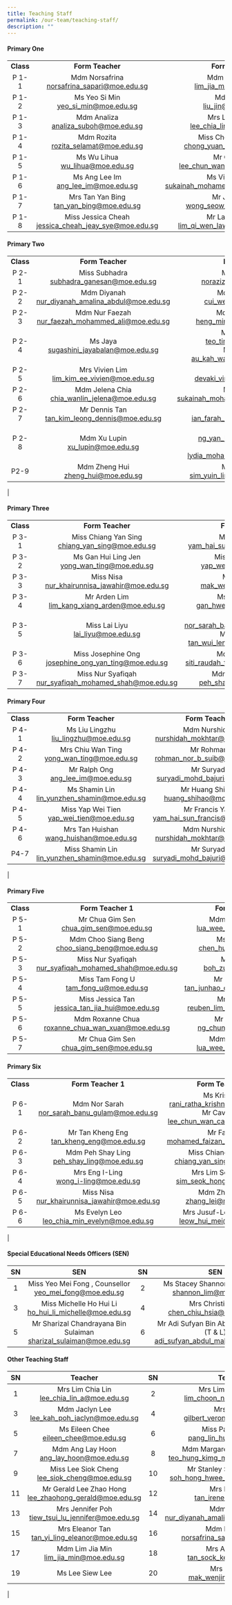 ```yaml
---
title: Teaching Staff
permalink: /our-team/teaching-staff/
description: ""
---
```

#### Primary One

||||
|:---:|:---:|:---:|
| **Class** | **Form Teacher** | **Form Teacher** |
| P 1-1 | Mdm Norsafrina <br> [norsafrina_sapari@moe.edu.sg](mailto:norsafrina_sapari@moe.edu.sg)  | Mdm Lim Jia Min <br>  [lim_jia_min@moe.edu.sg](mailto:lim_jia_min@moe.edu.sg)  |
| P 1-2 | Ms Yeo Si Min<br>  [yeo_si_min@moe.edu.sg](mailto:yeo_si_min@moe.edu.sg)  | Mdm Liu Jin <br>  [liu_jin@moe.edu.sg](mailto:liu_jin@moe.edu.sg)  |
| P 1-3 |   Mdm Analiza <br> [analiza_suboh@moe.edu.sg](mailto:analiza_suboh@moe.edu.sg)  | Mrs Lim Chia Lin <br> [lee_chia_lin_a@moe.edu.sg](mailto:lee_chia_lin_a@moe.edu.sg)   |
| P 1-4 | Mdm Rozita<br>  [rozita_selamat@moe.edu.sg](mailto:rozita_selamat@moe.edu.sg)  | Miss Chong Yuan Ping <br>[chong_yuan_ping@moe.edu.sg](mailto:chong_yuan_ping@moe.edu.sg)  |
| P 1-5 |   Ms Wu Lihua <br> [wu_lihua@moe.edu.sg](mailto:wu_lihua@moe.edu.sg)  |   Mr Cavin Lee <br> [lee_chun_wan_cavin@moe.edu.sg](mailto:lee_chun_wan_cavin@moe.edu.sg)  |
|  P 1-6  | Ms Ang Lee Im <br> [ang_lee_im@moe.edu.sg](mailto:ang_lee_im@moe.edu.sg)  | Ms Vijayalakshmi <br> [sukainah_mohamed_mohsen@moe.edu.sg](mailto:sukainah_mohamed_mohsen@moe.edu.sg)  |
|  P 1-7  | Mrs Tan Yan Bing <br> [tan_yan_bing@moe.edu.sg](mailto:tan_yan_bing@moe.edu.sg) | Mr Joel Wong <br>[wong_seow_wei@moe.edu.sg](mailto:wong_seow_wei@moe.edu.sg)   |
| P 1-8 | Miss Jessica Cheah <br> [jessica_cheah_jeay_sye@moe.edu.sg](mailto:jessica_cheah_jeay_sye@moe.edu.sg)   | Mr Lawrence Lim  <br> [lim_qi_wen_lawrence@moe.edu.sg](mailto:lim_qi_wen_lawrence@moe.edu.sg)  |



#### Primary Two

||||
|:---:|:---:|:---:|
| **Class** | **Form Teacher** | **Form Teacher** |
| P 2-1 | Miss Subhadra <br> [subhadra_ganesan@moe.edu.sg](mailto:subhadra_ganesan@moe.edu.sg)  | Miss Norazizah <br> [norazizah_ajis@moe.edu.sg](mailto:norazizah_ajis@moe.edu.sg)  |
| P 2-2 | Mdm Diyanah <br> [nur_diyanah_amalina_abdul@moe.edu.sg](mailto:nur_diyanah_amalina_abdul@moe.edu.sg)  | Mdm Cui Wenjuan <br> [cui_wenjuan@moe.edu.sg](mailto:cui_wenjuan@moe.edu.sg)    |
| P 2-3 |   Mdm Nur Faezah <br>  [nur_faezah_mohammed_ali@moe.edu.sg](mailto:nur_faezah_mohammed_ali@moe.edu.sg)  | Mdm Audrey Heng<br> [heng_ming_hwee@moe.edu.sg](mailto:heng_ming_hwee@moe.edu.sg)  |
| P 2-4 | Ms Jaya <br> [sugashini_jayabalan@moe.edu.sg](mailto:sugashini_jayabalan@moe.edu.sg)   | Mr Teo Ting Rui <br>  [teo_ting_rui@moe.edu.sg](mailto:teo_ting_rui@moe.edu.sg) <br>Mr Michael Au <br> [au_kah_wai_michael@moe.edu.sg](mailto:au_kah_wai_michael@moe.edu.sg)  |
| P 2-5 | Mrs Vivien Lim  <br> [lim_kim_ee_vivien@moe.edu.sg](mailto:lim_kim_ee_vivien@moe.edu.sg) | Miss Devaki  <br> [devaki_vindinnada@moe.edu.sg](mailto:liu_lingzhu@moe.edu.sg)  |
| P 2-6  |  Mdm Jelena Chia <br>  [chia_wanlin_jelena@moe.edu.sg](mailto:chia_wanlin_jelena@moe.edu.sg) | Miss Sukainah <br>  [sukainah_mohamed_mohsen@moe.edu.sg](mailto:sukainah_mohamed_mohsen@moe.edu.sg)  |
| P 2-7 | Mr Dennis Tan <br>  [tan_kim_leong_dennis@moe.edu.sg](mailto:tan_kim_leong_dennis@moe.edu.sg)   | Ms Ian Farah  <br> [ian_farah_mohamed@moe.edu.sg](mailto:ian_farah_mohamed@moe.edu.sg)  |
| P 2-8 | Mdm Xu Lupin <br> [xu_lupin@moe.edu.sg](mailto:xu_lupin@moe.edu.sg)   | Ms Jakin Ng  <br> [ng_yan_lin_jakin@moe.edu.sg](mailto:ng_yan_lin_jakin@moe.edu.sg) <br> Mdm Lydia  <br> [lydia_mohamed_yacob@moe.edu.sg](mailto:lydia_mohamed_yacob@moe.edu.sg) |
| P2-9  | Mdm Zheng Hui <br>  [zheng_hui@moe.edu.sg](mailto:zheng_hui@moe.edu.sg) |   Ms Adeline Sim   <br>[sim_yuin_ling_adeline@moe.edu.sg](mailto:sim_yuin_ling_adeline@moe.edu.sg) |
|

#### Primary Three

||||
|:---:|:---:|:---:|
| **Class** | **Form Teacher** | **Form Teacher** |
| P 3-1  | Miss Chiang Yan Sing <br> [chiang_yan_sing@moe.edu.sg](mailto:chiang_yan_sing@moe.edu.sg)  | Mr Francis Yam <br> [yam_hai_sun_francis@moe.edu.sg](mailto:yam_hai_sun_francis@moe.edu.sg) |
| P 3-2 | Ms Gan Hui Ling Jen <br> [yong_wan_ting@moe.edu.sg](mailto:yong_wan_ting@moe.edu.sg) | Miss Yap Wei Tien <br> [yap_wei_tien@moe.edu.sg](mailto:yap_wei_tien@moe.edu.sg) |
| P 3-3 | Miss Nisa <br> [nur_khairunnisa_jawahir@moe.edu.sg](mailto:nur_khairunnisa_jawahir@moe.edu.sg)   | Mrs Kelly Lim <br>  [mak_wenjing@moe.edu.sg  ](mailto:mak_wenjing@moe.edu.sg  )    |
| P 3-4 | Mr Arden Lim <br> [lim_kang_xiang_arden@moe.edu.sg](mailto:lim_kang_xiang_arden@moe.edu.sg) | Ms Jasmine Gan <br> [gan_hwee_ping@moe.edu.sg](mailto:gan_hwee_ping@moe.edu.sg) |
| P 3-5 | Miss Lai Liyu <br> [lai_liyu@moe.edu.sg](mailto:lai_liyu@moe.edu.sg) | Mdm Sarah<br> [nor_sarah_banu_gulam@moe.edu.sg](mailto:nor_sarah_banu_gulam@moe.edu.sg) <br> Mrs Simon Foo<br> [tan_wui_leng_wendy@moe.edu.sg](mailto:tan_wui_leng_wendy@moe.edu.sg)|
| P 3-6 | Miss Josephine Ong <br> [josephine_ong_yan_ting@moe.edu.sg](mailto:josephine_ong_yan_ting@moe.edu.sg)   | Mdm Siti Raudah <br>  [siti_raudah_fawzi_laza@moe.edu.sg](mailto:siti_raudah_fawzi_laza@moe.edu.sg) |
|P 3-7 | Miss Nur Syafiqah <br> [nur_syafiqah_mohamed_shah@moe.edu.sg](mailto:nur_syafiqah_mohamed_shah@moe.edu.sg)   | Mdm Peh Shay Ling <br>  [peh_shay_ling@moe.edu.sg](mailto:peh_shay_ling@moe.edu.sg) |

#### Primary Four

||||
|:---:|:---:|:---:|
| **Class** | **Form Teacher** | **Form Teacher** |
| P 4-1 | Ms Liu Lingzhu <br> [liu_lingzhu@moe.edu.sg](mailto:liu_lingzhu@moe.edu.sg)  | Mdm Nurshidah  <br>[nurshidah_mokhtar@moe.edu.sg](mailto:nurshidah_mokhtar@moe.edu.sg)  |
| P 4-2 | Mrs Chiu Wan Ting<br> [yong_wan_ting@moe.edu.sg](mailto:yong_wan_ting@moe.edu.sg)  | Mr Rohman <br> [rohman_nor_b_suib@moe.edu.sg](mailto:rohman_nor_b_suib@moe.edu.sg)  |
| P 4-3 |  Mr Ralph Ong <br> [ang_lee_im@moe.edu.sg](mailto:ang_lee_im@moe.edu.sg)  |  Mr Suryadi <br> [suryadi_mohd_bajuri@moe.edu.](mailto:suryadi_mohd_bajuri@moe.edu.)  |
|  P 4-4 | Ms Shamin Lin <br> [lin_yunzhen_shamin@moe.edu.sg](mailto:lin_yunzhen_shamin@moe.edu.sg) |    Mr Huang Shihao <br> [huang_shihao@moe.edu.sg](mailto:huang_shihao@moe.edu.sg)  |
|  P 4-5  | Miss Yap Wei Tien <br> [yap_wei_tien@moe.edu.sg](mailto:yap_wei_tien@moe.edu.sg)  | Mr Francis Yam <br> [yam_hai_sun_francis@moe.edu.sg](mailto:yam_hai_sun_francis@moe.edu.sg)  |
| P 4-6 | Mrs Tan Huishan <br> [wang_huishan@moe.edu.sg](mailto:wang_huishan@moe.edu.sg)  | Mdm Nurshidah  <br> [nurshidah_mokhtar@moe.edu.sg](mailto:nurshidah_mokhtar@moe.edu.sg)  |
|  P4-7 | Miss Shamin Lin <br>  [lin_yunzhen_shamin@moe.edu.sg](mailto:lin_yunzhen_shamin@moe.edu.sg) |   Mr Suryadi <br> [suryadi_mohd_bajuri@moe.edu.sg](mailto:suryadi_mohd_bajuri@moe.edu.sg) |
| 

#### Primary Five

||||
|:---:|:---:|:---:|
| **Class** | **Form Teacher 1** | **Form Teacher 2** |
| P 5-1 | Mr Chua Gim Sen <br>  [chua_gim_sen@moe.edu.sg](mailto:chua_gim_sen@moe.edu.sg)  | Mdm Lua Wee Suan <br> [lua_wee_suan@moe.edu.sg](mailto:lua_wee_suan@moe.edu.sg)  |
| P 5-2 | Mdm Choo Siang Beng <br> [choo_siang_beng@moe.edu.sg](mailto:choo_siang_beng@moe.edu.sg)  | Ms Tan Hui Min <br> [chen_huimin@moe.edu.sg](mailto:chen_huimin@moe.edu.sg)  |
|  P 5-3  | Miss Nur Syafiqah <br>  [nur_syafiqah_mohamed_shah@moe.edu.sg](mailto:nur_syafiqah_mohamed_shah@moe.edu.sg)   | Mr Boh Zuze <br>[boh_zuze@moe.edu.sg](mailto:boh_zuze@moe.edu.sg)   |
|  P 5-4  |   Miss Tam Fong U <br> [tam_fong_u@moe.edu.sg](mailto:tam_fong_u@moe.edu.sg)  | Mr Desmond Tan <br> [tan_junhao_desmond@moe.edu.sg](mailto:tan_junhao_desmond@moe.edu.sg)   |
| P 5-5 | Miss Jessica Tan <br> [jessica_tan_jia_hui@moe.edu.sg](mailto:jessica_tan_jia_hui@moe.edu.sg)   | Mr Reuben Lim <br>   [reuben_lim_sin_hua@moe.edu.sg](mailto:reuben_lim_sin_hua@moe.edu.sg)  |
| P 5-6 |  Mdm Roxanne Chua <br> [roxanne_chua_wan_xuan@moe.edu.sg](mailto:roxanne_chua_wan_xuan@moe.edu.sg)  | Mr Ng Chun Hao <br>  [ng_chun_hao@moe.edu.sg](mailto:ng_chun_hao@moe.edu.sg) |
| P 5-7 | Mr Chua Gim Sen <br>  [chua_gim_sen@moe.edu.sg](mailto:chua_gim_sen@moe.edu.sg)  | Mdm Lua Wee Suan <br> [lua_wee_suan@moe.edu.sg](mailto:lua_wee_suan@moe.edu.sg)  || 

#### Primary Six

||||
|:---:|:---:|:---:|
| **Class** | **Form Teacher 1** | **Form Teacher 2** |
| P 6-1 | Mdm Nor Sarah <br>  [nor_sarah_banu_gulam@moe.edu.sg](mailto:nor_sarah_banu_gulam@moe.edu.sg)  | Ms Krishnan <br> [rani_ratha_krishnan@moe.edu.sg](mailto:rani_ratha_krishnan@moe.edu.sg) <br> Mr Cavin Lee <br> [lee_chun_wan_cavin@moe.edu.sg](mailto:lee_chun_wan_cavin@moe.edu.sg)  |
|  P 6-2  | Mr Tan Kheng Eng <br>  [tan_kheng_eng@moe.edu.sg](mailto:tan_kheng_eng@moe.edu.sg)   | Mr Faizan <br> [mohamed_faizan_juli@moe.edu.sg](mailto:mohamed_faizan_juli@moe.edu.sg)  |
| P 6-3 | Mdm Peh Shay Ling <br>  [peh_shay_ling@moe.edu.sg](mailto:peh_shay_ling@moe.edu.sg)  | Miss Chiang Yan Sing <br>[chiang_yan_sing@moe.edu.sg](mailto:chiang_yan_sing@moe.edu.sg)  |
| P 6-4 | Mrs Eng I-Ling <br> [wong_i-ling@moe.edu.sg](mailto:wong_i-ling@moe.edu.sg)  | Mrs Lim Seok Hong <br> [sim_seok_hong@moe.edu.sg](mailto:sim_seok_hong@moe.edu.sg) |
|  P 6-5 | Miss Nisa <br> [nur_khairunnisa_jawahir@moe.edu.sg](mailto:nur_khairunnisa_jawahir@moe.edu.sg)   | Mdm Zhang Lei <br>  [zhang_lei@moe.edu.sg](mailto:zhang_lei@moe.edu.sg)  |
| P 6-6 |   Ms Evelyn Leo <br> [leo_chia_min_evelyn@moe.edu.sg](mailto:leo_chia_min_evelyn@moe.edu.sg)  | Mrs Jusuf-Leow Hui Mei <br>  [leow_hui_mei@moe.edu.sg](mailto:leow_hui_mei@moe.edu.sg) |
|

#### Special Educational Needs Officers (SEN)

| SN | SEN  | SN | SEN |
|:---:|:---:|:---:|:---:|
| 1 | Miss Yeo Mei Fong ,  Counsellor <br> [yeo_mei_fong@moe.edu.sg](mailto:yeo_mei_fong@moe.edu.sg) | 2 | Ms Stacey Shannon Lim Pei Fen  <br> [shannon_lim@moe.edu.sg](mailto:shannon_lim@moe.edu.sg)  |
| 3 | Miss Michelle Ho Hui Li <br>   [ho_hui_li_michelle@moe.edu.sg](mailto:ho_hui_li_michelle@moe.edu.sg)  | 4 | Mrs Christine Er  <br> [chen_chiu_hsia@moe.edu.sg](mailto:chen_chiu_hsia@moe.edu.sg)  |
| 5 | Mr Sharizal Chandrayana Bin Sulaiman <br> [sharizal_sulaiman@moe.edu.sg](mailto:sharizal_sulaiman@moe.edu.sg)  | 6 | Mr Adi Sufyan Bin Abdul Malik, AED (T & L) <br>  [adi_sufyan_abdul_malik@moe.edu.sg](mailto:adi_sufyan_abdul_malik@moe.edu.sg) |

#### Other Teaching Staff

| SN | Teacher  | SN  | Teacher |
|:---:|:---:|:---:|:---:|
| 1 | Mrs Lim Chia Lin <br>  [lee_chia_lin_a@moe.edu.sg](mailto:lee_chia_lin_a@moe.edu.sg)  | 2 | Mrs Lim Choon Num <br> [lim_choon_num@moe.edu.sg](mailto:lim_choon_num@moe.edu.sg)  |
|  3 | Mdm Jaclyn Lee <br>  [lee_kah_poh_jaclyn@moe.edu.sg](mailto:lee_kah_poh_jaclyn@moe.edu.sg)   |  4 | Mrs Gilbert <br> [gilbert_veronica@moe.edu.sg](mailto:gilbert_veronica@moe.edu.sg)  |
| 5 | Ms Eileen Chee <br> [eileen_chee@moe.edu.sg](mailto:eileen_chee@moe.edu.sg)  | 6 | Miss Pang Lin Hua <br> [pang_lin_hua@moe.edu.sg](mailto:pang_lin_hua@moe.edu.sg)  |
| 7 | Mdm Ang Lay Hoon <br> [ang_lay_hoon@moe.edu.sg](mailto:ang_lay_hoon@moe.edu.sg)   |  8 |  Mdm Margaret Teo Hung Kimg <br> [teo_hung_kimg_margaret@moe.edu.sg](mailto:teo_hung_kimg_margaret@moe.edu.sg)  |
| 9  | Miss Lee Siok Cheng <br> [lee_siok_cheng@moe.edu.sg](mailto:lee_siok_cheng@moe.edu.sg)  |  10 | Mr Stanley Soh Hong Hwee <br> [soh_hong_hwee_stanley@moe.edu.sg](mailto:soh_hong_hwee_stanley@moe.edu.sg)   |
| 11  | Mr Gerald Lee Zhao Hong <br> [lee_zhaohong_gerald@moe.edu.sg](mailto:lee_zhaohong_gerald@moe.edu.sg)  | 12 | Mrs Irene Tan <br>  [tan_irene@moe.edu.sg](mailto:tan_irene@moe.edu.sg) |
| 13 | Mrs Jennifer Poh <br> [tiew_tsui_lu_jennifer@moe.edu.sg](mailto:tiew_tsui_lu_jennifer@moe.edu.sg)  | 14  | Mdm Diyanah <br> [nur_diyanah_amalina_abdul@moe.edu.sg](mailto:nur_diyanah_amalina_abdul@moe.edu.sg)  |
|  15 | Mrs Eleanor Tan <br> [tan_yi_ling_eleanor@moe.edu.sg](mailto:tan_yi_ling_eleanor@moe.edu.sg)  |  16 | Mdm Norsafrina <br> [norsafrina_sapari@moe.edu.sg](mailto:norsafrina_sapari@moe.edu.sg) |
|  17 | Mdm Lim Jia Min <br> [lim_jia_min@moe.edu.sg](mailto:lim_jia_min@moe.edu.sg) |  18 | Mrs Ashley Mak <br> [tan_sock_kee@moe.edu.sg](mailto:tan_sock_kee@moe.edu.sg)   |
|  19  | Ms Lee Siew Lee   |  20 | Mrs Kelly Lim <br> [mak_wenjing@moe.edu.sg](mailto:mak_wenjing@moe.edu.sg)   |
|